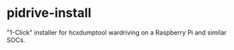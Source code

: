 # pidrive-install
"1-Click" installer for hcxdumptool wardriving on a Raspberry Pi and similar SOCs.
